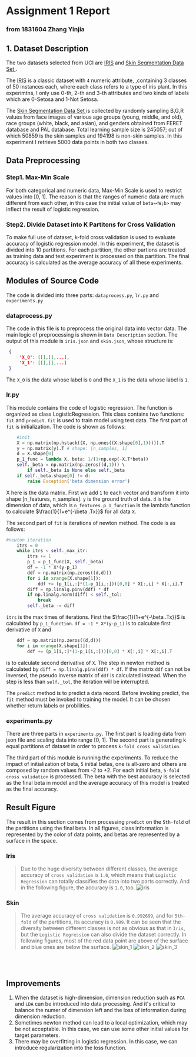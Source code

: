 # Assignment 1 Report
### from 1831604 Zhang Yinjia

## 1. Dataset Description

The two datasets selected from UCI  are [IRIS](http://archive.ics.uci.edu/ml/datasets/Iris) and [Skin Segmentation Data Set ](http://archive.ics.uci.edu/ml/datasets/Skin+Segmentation).

The [IRIS](http://archive.ics.uci.edu/ml/datasets/Iris) is a classic dataset with `4` numeric attribute,
,containing 3 classes of 50 instances each, where each class refers to a type of iris plant. In this 
experimtns, I only use 0-th, 2-th and 3-th attributes and two kinds of labels which are 0-Setosa and 1-Not Setosa. 

The [Skin Segmentation Data Set ](http://archive.ics.uci.edu/ml/datasets/Skin+Segmentation) is collected by 
randomly sampling B,G,R values from face images of various age groups (young, middle, and old), race groups 
(white, black, and asian), and genders obtained from FERET database and PAL database. Total learning sample 
size is 245057; out of which 50859 is the skin samples and 194198 is non-skin samples. In this experiment I
retrieve 5000 data points in both two classes.


## Data Preprocessing

### Step1. Max-Min Scale

For both categorical and numeric data, Max-Min Scale is used to restrict values into [0, 1]. The reason is that the ranges of 
numeric data are much different from each other, in this case the initial value of `beta=<W;b>` may inflect the result of 
logistic regression. 

### Step2. Divide Dataset into K Partitons for Cross Validation

To make full use of dataset, k-fold cross validation is used to evaluate accuracy of logistic regression
model. In this experiment, the dataset is divided into 10 partitions. For each partition, the other 
partions are treated as training data and test experiment is processed on this partition. The final 
accuracy is calculated as the average accuracy of all these experiments.

## Modules of Source Code

The code is divided into three parts: `dataprocess.py`, `lr.py` and `experiments.py`

### dataprocess.py

The code in this file is to preprocess the original data into vector data. The main logic of preprocessing
is shown in `Data Description` section. The output of this module is `iris.json` and `skin.json`, whose 
structure is:
```json
 {
     'X_0': [[],[],...],
     'X_1': [[],[],...]
 }
```
The `X_0` is the data whose label is `0` and the `X_1` is the data whose label is `1`.

### lr.py

This module contains the code of logistic regression. The function is organized as class 
LogisticRegression. This class contains two functions: `fit` and
`predict`. `fit` is used to train model using test data. The first part
of `fit` is initialization. The code is shown as follows:

```python
    #init
    X = np.matrix(np.hstack((X, np.ones((X.shape[0],1))))).T 
    y = np.matrix(y).T # shape: [n_samples, 1]
    d = X.shape[0]
    p_1_func = lambda X, beta: 1/(1+np.exp(-X.T*beta))
    self._beta = np.matrix(np.zeros((d,1))) \ 
        if self._beta is None else self._beta
    if self._beta.shape[0] != d:
        raise Exception('beta dimension error')
```
X here is the data matrix. First we add `1` to each vector and transform
it into shape [n_features, n_samples]. `y` is the ground truth of data. 
`d` is the dimension of data, which is `n_features`. `p_1_function` is the
lambda function to calculate $\frac{1}{1+e^{-\beta .Tx}}$ for all data 
`X`.

The second part of `fit` is iterations of newton method. The code is as follows:
```python
#newton iteration
    itrs = 0
    while itrs < self._max_itr:
        itrs += 1
        p_1 = p_1_func(X, self._beta)
        df = -1 * X*(y-p_1)
        ddf = np.matrix(np.zeros((d,d)))
        for i in xrange(X.shape[1]):
            ddf += (p_1[i,:]*(1-p_1[i,:]))[0,0] * X[:,i] * X[:,i].T 
        diff = np.linalg.pinv(ddf) * df
        if np.linalg.norm(diff) < self._tol:
            break
        self._beta -= diff
```
`itrs` is the max times of iterations. First the $\frac{1}{1+e^{-\beta .Tx}}$ 
is calculated by `p_1_function`. `df = -1 * X*(y-p_1)` is to calculate 
first derivative of `X` and 
```python
    ddf = np.matrix(np.zeros((d,d)))
    for i in xrange(X.shape[1]):
        ddf += (p_1[i,:]*(1-p_1[i,:]))[0,0] * X[:,i] * X[:,i].T
```
is to calculate second derivative of `X`. The step in newton method is
calculated by `diff = np.linalg.pinv(ddf) * df`. If the matrix `ddf` can
not be inversed, the pseudo inverse matrix of `ddf` is calculated instead.
When the step is less than `self._tol`, the iteration will be interrupted.

The `predict` method is to predict a data record. Before invoking predict,
the `fit` method must be invoked to training the model. It can be chosen 
whether return labels or probilities.

### experiments.py

There are three parts in `experiments.py`. The first part is loading data 
from  json file and scaling data into range [0, 1].  The second part is 
generating k equal partitions of dataset in order to process `k-fold cross validation`.

The third part of this module is running the experiments. To reduce the
impact of initialization of beta, `5` initial betas, one is all-zero and 
others are composed by random values from -2 to +2. For each initial beta,
`5-fold cross validation` is processed. The beta with the best accuracy
is selected as the final beta in model and the average accuracy of this
model is treated as the final accuracy.

## Result Figure

The result in this section comes from processing `predict` on the `5th-fold`
of the partitions using the final beta. In all figures, class information is 
represented by the color of data points, and betas are represented by a 
surface in the space. 

### Iris

> Due to the huge diversity between different classes, the average accuracy
> of `cross validation` is `1.0`, which means that `Logistic Regression` can
> totally classifies the data into two parts correctly. And in the following
> figure, the accuracy is `1.0`, too.
![iris](iris_1.png)

### Skin

> The average accuracy of `cross validation` is `0.992699`, and for `5th-fold`
> of the partitions, its accuracy is `0.989`.  It can be seen that the diversity
> between different classes is not as obvious as that in `Iris`, but the `Logistic Regression`
> can also divide the dataset correctly. In following figures, most of the red data point
> are above of the surface and blue ones are below the surface.
![skin_1](skin_1.png)
![skin_2](skin_2.png)
![skin_3](skin_3.png)

<br/>
<br/>

## Improvements

1. When the dataset is high-dimension, dimension reduction such as `PCA` and `LDA` can be introduced into data processing. And it's critical to balance the numer of dimension left and the loss of information during dimension reduction.
2. Sometimes newton method can lead to a local optimization, which may be not acceptable. In this case, we can use some other initial values for target parameters.
3. There may be overfitting in logistic regression. In this case, we can introduce regularization into the loss function.

